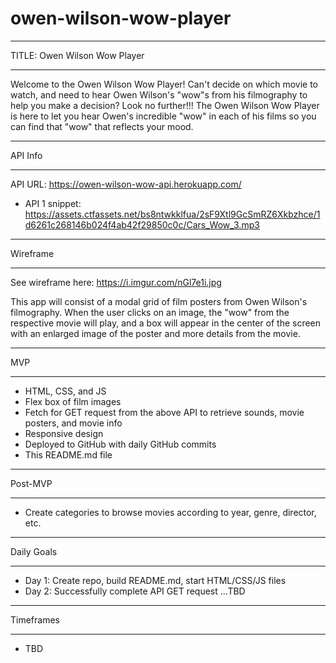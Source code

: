 # owen-wilson-wow-player

____________

TITLE: Owen Wilson Wow Player
____________

Welcome to the Owen Wilson Wow Player! Can't decide on which movie to watch, and need to hear Owen Wilson's "wow"s from his filmography to help you make a decision? Look no further!!! The Owen Wilson Wow Player is here to let you hear Owen's incredible "wow" in each of his films so you can find that "wow" that reflects your mood.

____________

API Info
____________

API URL: https://owen-wilson-wow-api.herokuapp.com/
- API 1 snippet: https://assets.ctfassets.net/bs8ntwkklfua/2sF9Xtl9GcSmRZ6Xkbzhce/1d6261c268146b024f4ab42f29850c0c/Cars_Wow_3.mp3

____________

Wireframe
____________

See wireframe here: https://i.imgur.com/nGl7e1i.jpg

This app will consist of a modal grid of film posters from Owen Wilson's filmography. When the user clicks on an image, the "wow" from the respective movie will play, and a box will appear in the center of the screen with an enlarged image of the poster and more details from the movie. 

____________

MVP
____________

- HTML, CSS, and JS
- Flex box of film images
- Fetch for GET request from the above API to retrieve sounds, movie posters, and movie info
- Responsive design
- Deployed to GitHub with daily GitHub commits
- This README.md file

____________

Post-MVP
____________

- Create categories to browse movies according to year, genre, director, etc.

____________

Daily Goals
____________

- Day 1: Create repo, build README.md, start HTML/CSS/JS files
- Day 2: Successfully complete API GET request
...TBD

____________

Timeframes
____________

- TBD